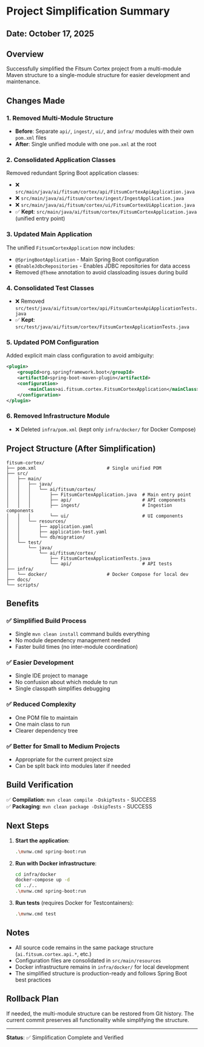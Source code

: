 # Project Simplification Summary

## Date: October 17, 2025

## Overview
Successfully simplified the Fitsum Cortex project from a multi-module Maven structure to a single-module structure for easier development and maintenance.

## Changes Made

### 1. **Removed Multi-Module Structure**
- **Before**: Separate `api/`, `ingest/`, `ui/`, and `infra/` modules with their own `pom.xml` files
- **After**: Single unified module with one `pom.xml` at the root

### 2. **Consolidated Application Classes**
Removed redundant Spring Boot application classes:
- ❌ `src/main/java/ai/fitsum/cortex/api/FitsumCortexApiApplication.java`
- ❌ `src/main/java/ai/fitsum/cortex/ingest/IngestApplication.java`
- ❌ `src/main/java/ai/fitsum/cortex/ui/FitsumCortexUiApplication.java`
- ✅ **Kept**: `src/main/java/ai/fitsum/cortex/FitsumCortexApplication.java` (unified entry point)

### 3. **Updated Main Application**
The unified `FitsumCortexApplication` now includes:
- `@SpringBootApplication` - Main Spring Boot configuration
- `@EnableJdbcRepositories` - Enables JDBC repositories for data access
- Removed `@Theme` annotation to avoid classloading issues during build

### 4. **Consolidated Test Classes**
- ❌ Removed `src/test/java/ai/fitsum/cortex/api/FitsumCortexApiApplicationTests.java`
- ✅ **Kept**: `src/test/java/ai/fitsum/cortex/FitsumCortexApplicationTests.java`

### 5. **Updated POM Configuration**
Added explicit main class configuration to avoid ambiguity:
```xml
<plugin>
    <groupId>org.springframework.boot</groupId>
    <artifactId>spring-boot-maven-plugin</artifactId>
    <configuration>
        <mainClass>ai.fitsum.cortex.FitsumCortexApplication</mainClass>
    </configuration>
</plugin>
```

### 6. **Removed Infrastructure Module**
- ❌ Deleted `infra/pom.xml` (kept only `infra/docker/` for Docker Compose)

## Project Structure (After Simplification)

```
fitsum-cortex/
├── pom.xml                          # Single unified POM
├── src/
│   ├── main/
│   │   ├── java/
│   │   │   └── ai/fitsum/cortex/
│   │   │       ├── FitsumCortexApplication.java  # Main entry point
│   │   │       ├── api/                          # API components
│   │   │       ├── ingest/                       # Ingestion components
│   │   │       └── ui/                           # UI components
│   │   └── resources/
│   │       ├── application.yaml
│   │       ├── application-test.yaml
│   │       └── db/migration/
│   └── test/
│       └── java/
│           └── ai/fitsum/cortex/
│               ├── FitsumCortexApplicationTests.java
│               └── api/                          # API tests
├── infra/
│   └── docker/                      # Docker Compose for local dev
├── docs/
└── scripts/
```

## Benefits

### ✅ **Simplified Build Process**
- Single `mvn clean install` command builds everything
- No module dependency management needed
- Faster build times (no inter-module coordination)

### ✅ **Easier Development**
- Single IDE project to manage
- No confusion about which module to run
- Single classpath simplifies debugging

### ✅ **Reduced Complexity**
- One POM file to maintain
- One main class to run
- Clearer dependency tree

### ✅ **Better for Small to Medium Projects**
- Appropriate for the current project size
- Can be split back into modules later if needed

## Build Verification

✅ **Compilation**: `mvn clean compile -DskipTests` - SUCCESS  
✅ **Packaging**: `mvn clean package -DskipTests` - SUCCESS

## Next Steps

1. **Start the application**: 
   ```bash
   .\mvnw.cmd spring-boot:run
   ```

2. **Run with Docker infrastructure**:
   ```bash
   cd infra/docker
   docker-compose up -d
   cd ../..
   .\mvnw.cmd spring-boot:run
   ```

3. **Run tests** (requires Docker for Testcontainers):
   ```bash
   .\mvnw.cmd test
   ```

## Notes

- All source code remains in the same package structure (`ai.fitsum.cortex.api.*`, etc.)
- Configuration files are consolidated in `src/main/resources`
- Docker infrastructure remains in `infra/docker/` for local development
- The simplified structure is production-ready and follows Spring Boot best practices

## Rollback Plan

If needed, the multi-module structure can be restored from Git history. The current commit preserves all functionality while simplifying the structure.

---
**Status**: ✅ Simplification Complete and Verified

